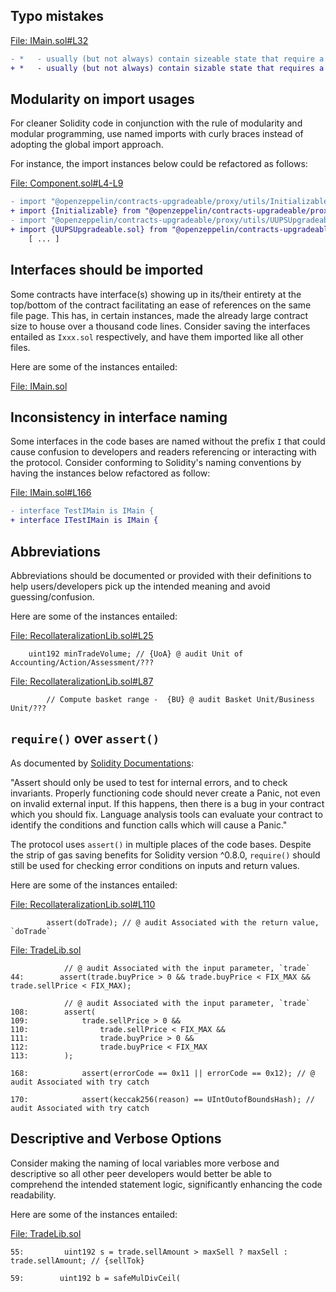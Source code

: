 ## Typo mistakes
[File: IMain.sol#L32](https://github.com/reserve-protocol/protocol/blob/df7ecadc2bae74244ace5e8b39e94bc992903158/contracts/interfaces/IMain.sol#L32)

```diff
- *   - usually (but not always) contain sizeable state that require a proxy
+ *   - usually (but not always) contain sizable state that requires a proxy
```
## Modularity on import usages
For cleaner Solidity code in conjunction with the rule of modularity and modular programming, use named imports with curly braces instead of adopting the global import approach.

For instance, the import instances below could be refactored as follows:

[File: Component.sol#L4-L9](https://github.com/reserve-protocol/protocol/blob/df7ecadc2bae74244ace5e8b39e94bc992903158/contracts/p1/mixins/Component.sol#L4-L9)

```diff
- import "@openzeppelin/contracts-upgradeable/proxy/utils/Initializable.sol";
+ import {Initializable} from "@openzeppelin/contracts-upgradeable/proxy/utils/Initializable.sol";
- import "@openzeppelin/contracts-upgradeable/proxy/utils/UUPSUpgradeable.sol";
+ import {UUPSUpgradeable.sol} from "@openzeppelin/contracts-upgradeable/proxy/utils/UUPSUpgradeable.sol";
    [ ... ]
```
## Interfaces should be imported
Some contracts have interface(s) showing up in its/their entirety at the top/bottom of the contract facilitating an ease of references on the same file page. This has, in certain instances, made the already large contract size to house over a thousand code lines. Consider saving the interfaces entailed as `Ixxx.sol` respectively, and have them imported like all other files.

Here are some of the instances entailed:

[File: IMain.sol](https://github.com/reserve-protocol/protocol/blob/df7ecadc2bae74244ace5e8b39e94bc992903158/contracts/interfaces/IMain.sol)

## Inconsistency in interface naming
Some interfaces in the code bases are named without the prefix `I` that could cause confusion to developers and readers referencing or interacting with the protocol. Consider conforming to Solidity's naming conventions by having the instances below refactored as follow:

[File: IMain.sol#L166](https://github.com/reserve-protocol/protocol/blob/df7ecadc2bae74244ace5e8b39e94bc992903158/contracts/interfaces/IMain.sol#L166)

```diff
- interface TestIMain is IMain {
+ interface ITestIMain is IMain {
```
## Abbreviations
Abbreviations should be documented or provided with their definitions to help users/developers pick up the intended meaning and avoid guessing/confusion.

Here are some of the instances entailed:

[File: RecollateralizationLib.sol#L25](https://github.com/reserve-protocol/protocol/blob/df7ecadc2bae74244ace5e8b39e94bc992903158/contracts/p1/mixins/RecollateralizationLib.sol#L25) 

```solidity
    uint192 minTradeVolume; // {UoA} @ audit Unit of Accounting/Action/Assessment/???
```
[File: RecollateralizationLib.sol#L87](https://github.com/reserve-protocol/protocol/blob/df7ecadc2bae74244ace5e8b39e94bc992903158/contracts/p1/mixins/RecollateralizationLib.sol#L87)

```solidity
        // Compute basket range -  {BU} @ audit Basket Unit/Business Unit/???
```
## `require()` over `assert()`
As documented by [Solidity Documentations](https://docs.soliditylang.org/en/v0.8.17/control-structures.html):

"Assert should only be used to test for internal errors, and to check invariants. Properly functioning code should never create a Panic, not even on invalid external input. If this happens, then there is a bug in your contract which you should fix. Language analysis tools can evaluate your contract to identify the conditions and function calls which will cause a Panic."

The protocol uses `assert()` in multiple places of the code bases. Despite the strip of gas saving benefits for Solidity version ^0.8.0, `require()` should still be used for checking error conditions on inputs and return values.

Here are some of the instances entailed:

[File: RecollateralizationLib.sol#L110](https://github.com/reserve-protocol/protocol/blob/df7ecadc2bae74244ace5e8b39e94bc992903158/contracts/p1/mixins/RecollateralizationLib.sol#L110)

```solidity
        assert(doTrade); // @ audit Associated with the return value, `doTrade`
```
[File: TradeLib.sol](https://github.com/reserve-protocol/protocol/blob/df7ecadc2bae74244ace5e8b39e94bc992903158/contracts/p1/mixins/TradeLib.sol)

```solidity
            // @ audit Associated with the input parameter, `trade`
44:        assert(trade.buyPrice > 0 && trade.buyPrice < FIX_MAX && trade.sellPrice < FIX_MAX); 

            // @ audit Associated with the input parameter, `trade`
108:        assert( 
109:            trade.sellPrice > 0 &&
110:                trade.sellPrice < FIX_MAX && 
111:                trade.buyPrice > 0 &&
112:                trade.buyPrice < FIX_MAX
113:        );

168:            assert(errorCode == 0x11 || errorCode == 0x12); // @ audit Associated with try catch

170:            assert(keccak256(reason) == UIntOutofBoundsHash); // audit Associated with try catch
```
## Descriptive and Verbose Options
Consider making the naming of local variables more verbose and descriptive so all other peer developers would better be able to comprehend the intended statement logic, significantly enhancing the code readability.

Here are some of the instances entailed:

[File: TradeLib.sol](https://github.com/reserve-protocol/protocol/blob/df7ecadc2bae74244ace5e8b39e94bc992903158/contracts/p1/mixins/TradeLib.sol)

```solidity
55:         uint192 s = trade.sellAmount > maxSell ? maxSell : trade.sellAmount; // {sellTok}

59:        uint192 b = safeMulDivCeil(
```